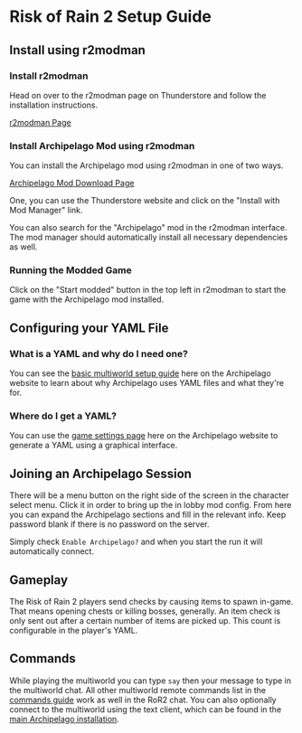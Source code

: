 # Risk of Rain 2 Setup Guide

## Install using r2modman

### Install r2modman

Head on over to the r2modman page on Thunderstore and follow the installation instructions.

[r2modman Page](https://thunderstore.io/package/ebkr/r2modman/)

### Install Archipelago Mod using r2modman

You can install the Archipelago mod using r2modman in one of two ways.

[Archipelago Mod Download Page](https://thunderstore.io/package/ArchipelagoMW/Archipelago/)

One, you can use the Thunderstore website and click on the "Install with Mod Manager" link.

You can also search for the "Archipelago" mod in the r2modman interface. The mod manager should automatically install
all necessary dependencies as well.

### Running the Modded Game

Click on the "Start modded" button in the top left in r2modman to start the game with the Archipelago mod installed.

## Configuring your YAML File
### What is a YAML and why do I need one?
You can see the [basic multiworld setup guide](/tutorial/Archipelago/setup/en) here on the Archipelago website to learn 
about why Archipelago uses YAML files and what they're for.

### Where do I get a YAML?
You can use the [game settings page](/games/Risk%20of%20Rain%202/player-settings) here on the Archipelago 
website to generate a YAML using a graphical interface.


## Joining an Archipelago Session

There will be a menu button on the right side of the screen in the character select menu. Click it in order to bring up
the in lobby mod config. From here you can expand the Archipelago sections and fill in the relevant info. Keep password
blank if there is no password on the server.

Simply check `Enable Archipelago?` and when you start the run it will automatically connect.

## Gameplay

The Risk of Rain 2 players send checks by causing items to spawn in-game. That means opening chests or killing bosses,
generally. An item check is only sent out after a certain number of items are picked up. This count is configurable in
the player's YAML.

## Commands
While playing the multiworld you can type `say` then your message to type in the multiworld chat. All other multiworld
remote commands list in the [commands guide](/tutorial/Archipelago/commands/en) work as well in the RoR2 chat. You can 
also optionally connect to the multiworld using the text client, which can be found in the 
[main Archipelago installation](https://github.com/ArchipelagoMW/Archipelago/releases).